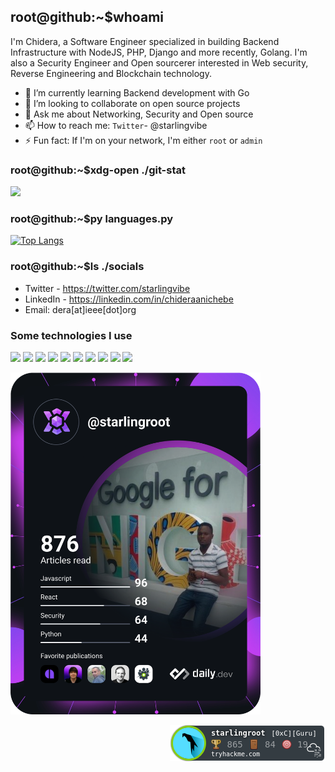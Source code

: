 ## root@github:~$whoami

<!--
**starlingvibes/starlingvibes** is a ✨ _special_ ✨ repository because its `README.md` (this file) appears on your GitHub profile. -->

   I'm Chidera, a Software Engineer specialized in building Backend Infrastructure with NodeJS, PHP, Django and more recently, Golang. I'm also a Security Engineer and Open sourcerer interested in Web security, Reverse Engineering and Blockchain technology.
   
- 🌱 I’m currently learning Backend development with Go
- 👯 I’m looking to collaborate on open source projects
- 💬 Ask me about Networking, Security and Open source
- 📫 How to reach me: `Twitter`- @starlingvibe
- ⚡ Fun fact: If I'm on your network, I'm either `root` or `admin`

### root@github:~$xdg-open ./git-stat
<img src="https://github-readme-stats.vercel.app/api?username=starlingvibes&show_icons=true&theme=dark"/>

### root@github:~$py languages.py
[![Top Langs](https://github-readme-stats.vercel.app/api/top-langs/?username=starlingvibes&layout=compact&theme=dark)](https://github.com/anuraghazra/github-readme-stats)


### root@github:~$ls ./socials
- Twitter - https://twitter.com/starlingvibe
- LinkedIn - https://linkedin.com/in/chideraanichebe
- Email: dera[at]ieee[dot]org

### Some technologies I use
<code><img width="10%" src="https://www.vectorlogo.zone/logos/python/python-ar21.svg"></code>
<code><img width="10%" src="https://www.vectorlogo.zone/logos/golang/golang-ar21.svg"></code>
<code><img width="10%" src="https://www.vectorlogo.zone/logos/javascript/javascript-ar21.svg"></code>
<code><img width="10%" src="https://www.vectorlogo.zone/logos/w3_html5/w3_html5-ar21.svg"></code>
<code><img width="10%" src="https://www.vectorlogo.zone/logos/w3_css/w3_css-ar21.svg"></code>
<code><img width="10%" src="https://www.vectorlogo.zone/logos/reactjs/reactjs-ar21.svg"></code>
<code><img width="10%" src="https://www.vectorlogo.zone/logos/mongodb/mongodb-ar21.svg"></code>
<code><img width="10%" src="https://www.vectorlogo.zone/logos/git-scm/git-scm-ar21.svg"></code>
<code><img width="10%" src="https://www.vectorlogo.zone/logos/github/github-ar21.svg"></code>
<code><img width="12%" src="https://www.vectorlogo.zone/logos/canva/canva-ar21.svg"></code>

<a href="https://app.daily.dev/starlingroot"><img src="https://github.com/starlingvibes/starlingvibes/blob/main/devcard.svg" width=400></a>

<p align="right"><img src="./starlingroot.png"></p>
